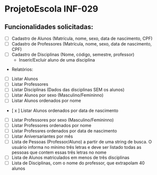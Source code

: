 # ProjetoEscola INF-029
## Funcionalidades solicitadas: 
- [ ] Cadastro de Alunos (Matrícula, nome, sexo, data de nascimento, CPF)
- [ ] Cadastro de Professores (Matrícula, nome, sexo, data de nascimento, CPF)
- [ ] Cadastro de Disciplinas (Nome, código, semestre, professor)
    - Inserir/Excluir aluno de uma disciplina
- Relatórios:
- [ ] Listar Alunos
- [ ] Listar Professores
- [ ] Listar Disciplinas (Dados das disciplinas SEM os alunos)
- [ ] Listar Alunos por sexo (Masculino/Femininno)
- [ ] Listar Alunos ordenados por nome
- [ x ] Listar Alunos ordenados por data de nascimento
- [ ] Listar Professores por sexo (Masculino/Femininno)
- [ ] Listar Professores ordenados por nome
- [ ] Listar Professres ordenados por data de nascimento
- [ ] Listar Aniversariantes por mês
- [ ] Lista de Pessoas (Professor/Aluno) a partir de uma string de busca. O usuário informa no mínimo três letras e deve ser listado todas as pessoas que contem essas três letras no nome
- [ ] Lista de Alunos matriculados em menos de três disciplinas
- [ ] Lista de Disciplinas, com o nome do professor, que extrapolam 40 alunos
